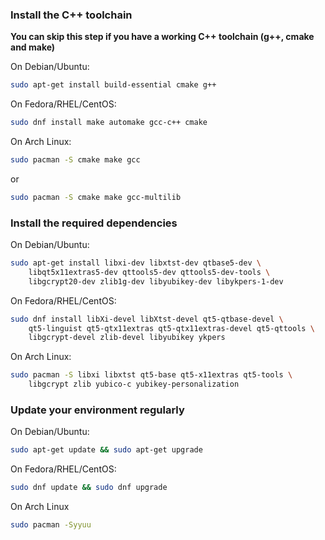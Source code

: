### Install the C++ toolchain
**You can skip this step if you have a working C++ toolchain (g++, cmake and make)**

On Debian/Ubuntu:

```bash
sudo apt-get install build-essential cmake g++
```

On Fedora/RHEL/CentOS:

```bash
sudo dnf install make automake gcc-c++ cmake 
```

On Arch Linux:

```bash
sudo pacman -S cmake make gcc
```
or
```bash
sudo pacman -S cmake make gcc-multilib
```

### Install the required dependencies

On Debian/Ubuntu:

```bash
sudo apt-get install libxi-dev libxtst-dev qtbase5-dev \
    libqt5x11extras5-dev qttools5-dev qttools5-dev-tools \
    libgcrypt20-dev zlib1g-dev libyubikey-dev libykpers-1-dev
```

On Fedora/RHEL/CentOS:

```bash
sudo dnf install libXi-devel libXtst-devel qt5-qtbase-devel \
    qt5-linguist qt5-qtx11extras qt5-qtx11extras-devel qt5-qttools \
    libgcrypt-devel zlib-devel libyubikey ykpers
```

On Arch Linux:
```bash
sudo pacman -S libxi libxtst qt5-base qt5-x11extras qt5-tools \
    libgcrypt zlib yubico-c yubikey-personalization
```

### Update your environment regularly

On Debian/Ubuntu:

```bash
sudo apt-get update && sudo apt-get upgrade
```

On Fedora/RHEL/CentOS:

```bash
sudo dnf update && sudo dnf upgrade
```

On Arch Linux

```bash
sudo pacman -Syyuu
```